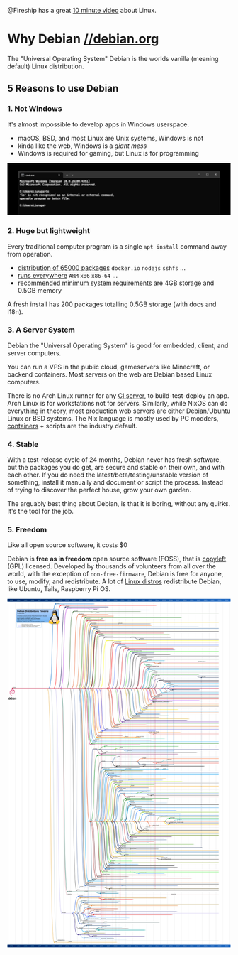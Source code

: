@Fireship has a great [10 minute video](https://www.youtube.com/watch?v=ShcR4Zfc6Dw) about Linux.

# Why Debian [//debian.org](https://debian.org/)

The "Universal Operating System" Debian is the worlds vanilla (meaning default) Linux distribution.

## 5 Reasons to use Debian

### 1. Not Windows

It's almost impossible to develop apps in Windows userspace.

- macOS, BSD, and most Linux are Unix systems, Windows is not
- kinda like the web, Windows is a _giant mess_
- Windows is required for gaming, but Linux is for programming

![running `ls` on Windows error](./why-error.png)

### 2. Huge but lightweight

Every traditional computer program is a single `apt install` command away from operation.

- [distribution of 65000 packages](https://packages.debian.org/stable/) `docker.io` `nodejs` `sshfs` ...
- [runs everywhere](https://www.debian.org/ports/) `ARM` `x86` `x86-64` ...
- [recommended minimum system requirements](https://www.debian.org/releases/stable/amd64/ch03s04.en.html) are 4GB storage and 0.5GB memory

A fresh install has 200 packages totalling 0.5GB storage (with docs and i18n).

### 3. A Server System

Debian the "Universal Operating System" is good for embedded, client, and server computers.

You can run a VPS in the public cloud, gameservers like Minecraft, or backend containers. Most servers on the web are Debian based Linux computers.

There is no Arch Linux runner for any [CI server](https://github.com/ligurio/awesome-ci), to build-test-deploy an app. Arch Linux is for workstations not for servers. Similarly, while NixOS can do everything in theory, most production web servers are either Debian/Ubuntu Linux or BSD systems. The Nix language is mostly used by PC modders, [containers](https://opencontainers.org/) + scripts are the industry default.

### 4. Stable

With a test-release cycle of 24 months, Debian never has fresh software, but the packages you do get, are secure and stable on their own, and with each other. If you do need the latest/beta/testing/unstable version of something, install it manually and document or script the process. Instead of trying to discover the perfect house, grow your own garden.

The arguably best thing about Debian, is that it is boring, without any quirks. It's the tool for the job.

### 5. Freedom

Like all open source software, it costs $0

Debian is **free as in freedom** open source software (FOSS), that is [copyleft](https://en.wikipedia.org/wiki/Copyleft) (GPL) licensed. Developed by thousands of volunteers from all over the world, with the exception of `non-free-firmware`, Debian is free for anyone, to use, modify, and redistribute. A lot of [Linux distros](https://en.wikipedia.org/wiki/List_of_Linux_distributions) redistribute Debian, like Ubuntu, Tails, Raspberry Pi OS.

![hundreds of Debian forks ](./why-family.png)
